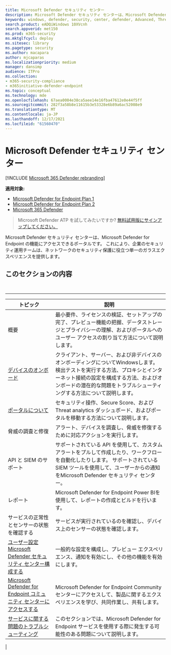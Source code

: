 ```yaml
---
title: Microsoft Defender セキュリティ センター
description: Microsoft Defender セキュリティ センターは、Microsoft Defender for Endpoint にアクセスできるポータルです。
keywords: windows, defender, security, center, defender, Advanced, Threat, Protection
search.product: eADQiWindows 10XVcnh
search.appverid: met150
ms.prod: m365-security
ms.mktglfcycl: deploy
ms.sitesec: library
ms.pagetype: security
ms.author: macapara
author: mjcaparas
ms.localizationpriority: medium
manager: dansimp
audience: ITPro
ms.collection:
- m365-security-compliance
- m365initiative-defender-endpoint
ms.topic: conceptual
ms.technology: mde
ms.openlocfilehash: 67aea0004e38ca5aee14e16fba47612e0e44f5ff
ms.sourcegitcommit: 282f3a58b8e11615b3e53328e6b89a6ac52008e9
ms.translationtype: MT
ms.contentlocale: ja-JP
ms.lasthandoff: 12/17/2021
ms.locfileid: "61560470"
---
```

# <a name="microsoft-defender-security-center"></a>Microsoft Defender セキュリティ センター

[!INCLUDE [Microsoft 365 Defender rebranding](../../includes/microsoft-defender.md)]

**適用対象:**
- [Microsoft Defender for Endpoint Plan 1](https://go.microsoft.com/fwlink/p/?linkid=2154037)
- [Microsoft Defender for Endpoint Plan 2](https://go.microsoft.com/fwlink/p/?linkid=2154037)
- [Microsoft 365 Defender](https://go.microsoft.com/fwlink/?linkid=2118804)

> Microsoft Defender ATP を試してみたいですか? [無料試用版にサインアップしてください。](https://signup.microsoft.com/create-account/signup?products=7f379fee-c4f9-4278-b0a1-e4c8c2fcdf7e&ru=https://aka.ms/MDEp2OpenTrial?ocid=docs-wdatp-exposedapis-abovefoldlink)

Microsoft Defender セキュリティ センターは、Microsoft Defender for Endpoint の機能にアクセスできるポータルです。 これにより、企業のセキュリティ運用チームは、ネットワークのセキュリティ保護に役立つ単一のガラスエクスペリエンスを提供します。

## <a name="in-this-section"></a>このセクションの内容

<br>

****

|トピック|説明|
|---|---|
|概要|最小要件、ライセンスの検証、セットアップの完了、プレビュー機能の把握、データストレージとプライバシーの理解、およびポータルへのユーザー アクセスの割り当て方法について説明します。|
|[デバイスのオンボード](onboard-configure.md)|クライアント、サーバー、および非デバイスのオンボーディングについてWindowsします。 検出テストを実行する方法、プロキシとインターネット接続の設定を構成する方法、およびオンボードの潜在的な問題をトラブルシューティングする方法について説明します。|
|[ポータルについて](use.md)|セキュリティ操作、Secure Score、および Threat analytics ダッシュボード、およびポータルを移動する方法について説明します。|
|脅威の調査と修復|アラート、デバイスを調査し、脅威を修復するために対応アクションを実行します。|
|API と SIEM のサポート|サポートされている API を使用して、カスタム アラートをプルして作成したり、ワークフローを自動化したりします。 サポートされている SIEM ツールを使用して、ユーザーからの通知をMicrosoft Defender セキュリティ センター。|
|レポート|Microsoft Defender for Endpoint Power BIを使用して、レポートの作成とビルドを行います。|
|サービスの正常性とセンサーの状態を確認する|サービスが実行されているのを確認し、デバイス上のセンサーの状態を確認します。|
|[ユーザー設定Microsoft Defender セキュリティ センター構成する](preferences-setup.md)|一般的な設定を構成し、プレビュー エクスペリエンス、通知を有効にし、その他の機能を有効にします。|
|[Microsoft Defender for Endpoint コミュニティ センターにアクセスする](community.md)|Microsoft Defender for Endpoint Communityセンターにアクセスして、製品に関するエクスペリエンスを学び、共同作業し、共有します。|
|[サービスに関する問題のトラブルシューティング](troubleshoot-mdatp.md)|このセクションでは、Microsoft Defender for Endpoint サービスを使用する際に発生する可能性のある問題について説明します。|
|
